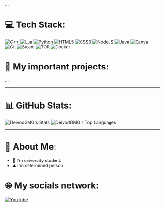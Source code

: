 ...

# 💻 Tech Stack:
![C++](https://img.shields.io/badge/c++-%2300599C.svg?style=flat&logo=c%2B%2B&logoColor=white) ![Lua](https://img.shields.io/badge/lua-%232C2D72.svg?style=flat&logo=lua&logoColor=white) ![Python](https://img.shields.io/badge/python-3670A0?style=flat&logo=python&logoColor=ffdd54) ![HTML5](https://img.shields.io/badge/html5-%23E34F26.svg?style=flat&logo=html5&logoColor=white) ![CSS3](https://img.shields.io/badge/css3-%231572B6.svg?style=flat&logo=css3&logoColor=white) ![NodeJS](https://img.shields.io/badge/node.js-6DA55F?style=flat&logo=node.js&logoColor=white) ![Java](https://img.shields.io/badge/java-%23ED8B00.svg?style=flat&logo=openjdk&logoColor=white) ![Canva](https://img.shields.io/badge/Canva-%2300C4CC.svg?style=flat&logo=Canva&logoColor=white) ![Git](https://img.shields.io/badge/git-%23F05033.svg?style=flat&logo=git&logoColor=white) ![Steam](https://img.shields.io/badge/steam-%23000000.svg?style=flat&logo=steam&logoColor=white) ![TOR](https://img.shields.io/badge/tor-%237E4798.svg?style=flat&logo=tor-project&logoColor=white) ![Docker](https://img.shields.io/badge/docker-%230db7ed.svg?style=flat&logo=docker&logoColor=white)

# 🔎 My important projects:
...

---

# 📊 GitHub Stats:
![DeivodGMG's Stats](https://github-readme-stats.vercel.app/api?username=DeivodGMG&theme=prussian&show_icons=true&hide_border=false&count_private=true)
![DeivodGMG's Top Languages](https://github-readme-stats.vercel.app/api/top-langs/?username=DeivodGMG&theme=prussian&show_icons=true&hide_border=false&layout=compact)

---

# 💫 About Me:
- 📕 I'm university student.
- ⛰️ I'm determined person

# 🌐 My socials network:
[![YouTube](https://img.shields.io/badge/YouTube-%23FF0000.svg?logo=YouTube&logoColor=white)](https://youtube.com/@DeivodGMG) 
